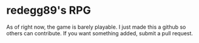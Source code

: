 # redegg89's RPG

As of right now, the game is barely playable. I just made this a github so others can contribute. If you want something added, submit a pull request.
